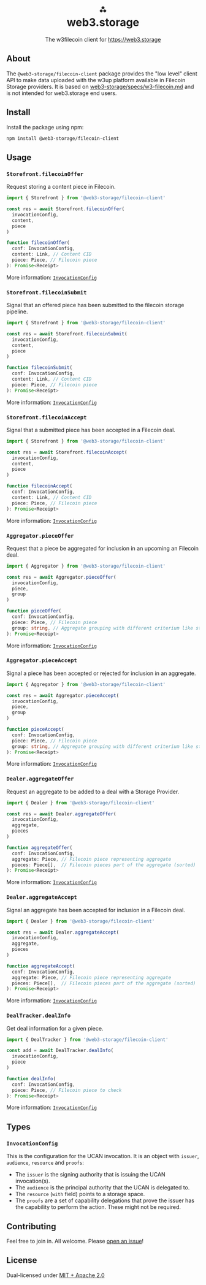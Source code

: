 <h1 align="center">⁂<br/>web3.storage</h1>
<p align="center">The w3filecoin client for <a href="https://web3.storage">https://web3.storage</a></p>

## About

The `@web3-storage/filecoin-client` package provides the "low level" client API to make data uploaded with the w3up platform available in Filecoin Storage providers. It is based on [web3-storage/specs/w3-filecoin.md](https://github.com/web3-storage/specs/blob/feat/filecoin-spec/w3-filecoin.md) and is not intended for web3.storage end users.

## Install

Install the package using npm:

```bash
npm install @web3-storage/filecoin-client
```

## Usage

### `Storefront.filecoinOffer`

Request storing a content piece in Filecoin.

```js
import { Storefront } from '@web3-storage/filecoin-client'

const res = await Storefront.filecoinOffer(
  invocationConfig,
  content,
  piece
)
```

```typescript
function filecoinOffer(
  conf: InvocationConfig,
  content: Link, // Content CID
  piece: Piece, // Filecoin piece
): Promise<Receipt>
```

More information: [`InvocationConfig`](#invocationconfig)

### `Storefront.filecoinSubmit`

Signal that an offered piece has been submitted to the filecoin storage pipeline.

```js
import { Storefront } from '@web3-storage/filecoin-client'

const res = await Storefront.filecoinSubmit(
  invocationConfig,
  content,
  piece
)
```

```typescript
function filecoinSubmit(
  conf: InvocationConfig,
  content: Link, // Content CID
  piece: Piece, // Filecoin piece
): Promise<Receipt>
```

More information: [`InvocationConfig`](#invocationconfig)

### `Storefront.filecoinAccept`

Signal that a submitted piece has been accepted in a Filecoin deal.

```js
import { Storefront } from '@web3-storage/filecoin-client'

const res = await Storefront.filecoinAccept(
  invocationConfig,
  content,
  piece
)
```

```typescript
function filecoinAccept(
  conf: InvocationConfig,
  content: Link, // Content CID
  piece: Piece, // Filecoin piece
): Promise<Receipt>
```

More information: [`InvocationConfig`](#invocationconfig)

### `Aggregator.pieceOffer`

Request that a piece be aggregated for inclusion in an upcoming an Filecoin deal.

```js
import { Aggregator } from '@web3-storage/filecoin-client'

const res = await Aggregator.pieceOffer(
  invocationConfig,
  piece,
  group
)
```

```typescript
function pieceOffer(
  conf: InvocationConfig,
  piece: Piece, // Filecoin piece
  group: string, // Aggregate grouping with different criterium like storefront
): Promise<Receipt>
```

More information: [`InvocationConfig`](#invocationconfig)

### `Aggregator.pieceAccept`

Signal a piece has been accepted or rejected for inclusion in an aggregate.

```js
import { Aggregator } from '@web3-storage/filecoin-client'

const res = await Aggregator.pieceAccept(
  invocationConfig,
  piece,
  group
)
```

```typescript
function pieceAccept(
  conf: InvocationConfig,
  piece: Piece, // Filecoin piece
  group: string, // Aggregate grouping with different criterium like storefront
): Promise<Receipt>
```

More information: [`InvocationConfig`](#invocationconfig)

### `Dealer.aggregateOffer`

Request an aggregate to be added to a deal with a Storage Provider.

```js
import { Dealer } from '@web3-storage/filecoin-client'

const res = await Dealer.aggregateOffer(
  invocationConfig,
  aggregate,
  pieces
)
```

```typescript
function aggregateOffer(
  conf: InvocationConfig,
  aggregate: Piece, // Filecoin piece representing aggregate
  pieces: Piece[],  // Filecoin pieces part of the aggregate (sorted)
): Promise<Receipt>
```

More information: [`InvocationConfig`](#invocationconfig)

### `Dealer.aggregateAccept`

Signal an aggregate has been accepted for inclusion in a Filecoin deal.

```js
import { Dealer } from '@web3-storage/filecoin-client'

const res = await Dealer.aggregateAccept(
  invocationConfig,
  aggregate,
  pieces
)
```

```typescript
function aggregateAccept(
  conf: InvocationConfig,
  aggregate: Piece, // Filecoin piece representing aggregate
  pieces: Piece[],  // Filecoin pieces part of the aggregate (sorted)
): Promise<Receipt>
```

More information: [`InvocationConfig`](#invocationconfig)

### `DealTracker.dealInfo`

Get deal information for a given piece.

```js
import { DealTracker } from '@web3-storage/filecoin-client'

const add = await DealTracker.dealInfo(
  invocationConfig,
  piece
)
```

```typescript
function dealInfo(
  conf: InvocationConfig,
  piece: Piece, // Filecoin piece to check
): Promise<Receipt>
```

More information: [`InvocationConfig`](#invocationconfig)

## Types

### `InvocationConfig`

This is the configuration for the UCAN invocation. It is an object with `issuer`, `audience`, `resource` and `proofs`:

- The `issuer` is the signing authority that is issuing the UCAN invocation(s).
- The `audience` is the principal authority that the UCAN is delegated to.
- The `resource` (`with` field) points to a storage space.
- The `proofs` are a set of capability delegations that prove the issuer has the capability to perform the action. These might not be required.

## Contributing

Feel free to join in. All welcome. Please [open an issue](https://github.com/web3-storage/w3protocol/issues)!

## License

Dual-licensed under [MIT + Apache 2.0](https://github.com/web3-storage/w3protocol/blob/main/license.md)